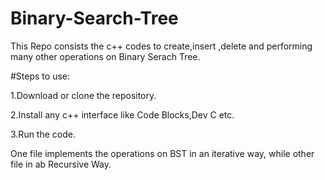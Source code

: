 # Binary-Search-Tree
  
  This Repo consists the c++ codes to create,insert ,delete and performing many other operations on Binary Serach Tree.   

#Steps to use:

1.Download or clone the repository.

2.Install any c++ interface like Code Blocks,Dev C etc.

3.Run the code.

One file implements the operations on BST in an iterative way, while other file in ab Recursive Way.
